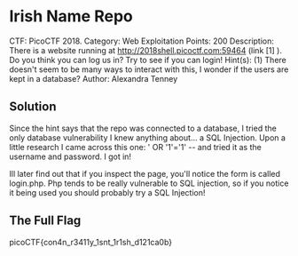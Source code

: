 # Irish Name Repo

CTF: PicoCTF 2018. 
Category: Web Exploitation
Points: 200
Description: There is a website running at http://2018shell.picoctf.com:59464 (link [1] ). 
Do you think you can log us in? Try to see if you can login!
Hint(s): (1) There doesn't seem to be many ways to interact with this, I wonder if the 
users are kept in a database?
Author: Alexandra Tenney

## Solution

Since the hint says that the repo was connected to a database, I tried the only database vulnerability 
I knew anything about... a SQL Injection. Upon a little research I came across this one: ' OR '1'='1' --
and tried it as the username and password. I got in!

Ill later find out that if you inspect the page, you'll notice the form is called login.php. Php tends to 
be really vulnerable to SQL injection, so if you notice it being used you should probably try a SQL Injection!

## The Full Flag

picoCTF{con4n_r3411y_1snt_1r1sh_d121ca0b}
